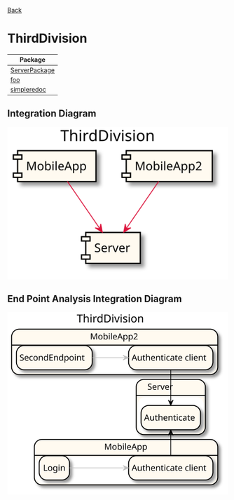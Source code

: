 


[Back](../README.md)

# ThirdDivision

| Package |
----|
[ServerPackage](ServerPackage/README.md)|
[foo](foo/README.md)|
[simpleredoc](simpleredoc/README.md)|

## Integration Diagram
<img src="demo/markdown/integration.svg">

## End Point Analysis Integration Diagram
<img src="demo/markdown/integrationepa.svg">

